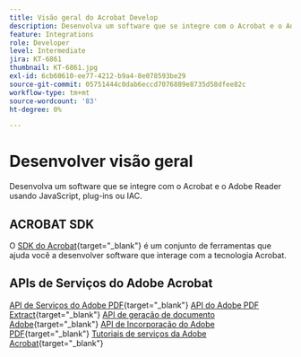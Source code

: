 ```yaml
---
title: Visão geral do Acrobat Develop
description: Desenvolva um software que se integre com o Acrobat e o Adobe Reader usando JavaScript, plug-ins ou IAC
feature: Integrations
role: Developer
level: Intermediate
jira: KT-6861
thumbnail: KT-6861.jpg
exl-id: 6cb60610-ee77-4212-b9a4-8e078593be29
source-git-commit: 05751444c0dab6eccd7076889e8735d58dfee82c
workflow-type: tm+mt
source-wordcount: '83'
ht-degree: 0%

---
```


# Desenvolver visão geral

Desenvolva um software que se integre com o Acrobat e o Adobe Reader usando JavaScript, plug-ins ou IAC.

## ACROBAT SDK

O [SDK do Acrobat](https://opensource.adobe.com/dc-acrobat-sdk-docs/acrobatsdk/){target="_blank"} é um conjunto de ferramentas que ajuda você a desenvolver software que interage com a tecnologia Acrobat.

## APIs de Serviços do Adobe Acrobat

[API de Serviços do Adobe PDF](https://developer.adobe.com/document-services/apis/pdf-services/){target="_blank"}
[API do Adobe PDF Extract](https://developer.adobe.com/document-services/apis/pdf-extract/){target="_blank"}
[API de geração de documento Adobe](https://developer.adobe.com/document-services/apis/doc-generation/){target="_blank"}
[API de Incorporação do Adobe PDF](https://developer.adobe.com/document-services/apis/pdf-embed/){target="_blank"}
[Tutoriais de serviços da Adobe Acrobat](https://experienceleague.adobe.com/docs/acrobat-services-learn/tutorials/overview.html?lang=pt-BR){target="_blank"}
